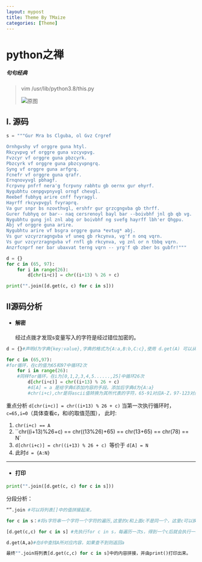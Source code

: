 ```yaml
---
layout: mypost
title: Theme By TMaize
categories: [Theme]
---
```

# python之禅

##### 句句经典

> vim /usr/lib/python3.8/this.py
>
>  ![原图](image-20201111190649861.png)

## I. 源码

```python
s = """Gur Mra bs Clguba, ol Gvz Crgref

Ornhgvshy vf orggre guna htyl.
Rkcyvpvg vf orggre guna vzcyvpvg.
Fvzcyr vf orggre guna pbzcyrk.
Pbzcyrk vf orggre guna pbzcyvpngrq.
Syng vf orggre guna arfgrq.
Fcnefr vf orggre guna qrafr.
Ernqnovyvgl pbhagf.
Fcrpvny pnfrf nera'g fcrpvny rabhtu gb oernx gur ehyrf.
Nygubhtu cenpgvpnyvgl orngf chevgl.
Reebef fubhyq arire cnff fvyragyl.
Hayrff rkcyvpvgyl fvyraprq.
Va gur snpr bs nzovthvgl, ershfr gur grzcgngvba gb thrff.
Gurer fubhyq or bar-- naq cersrenoyl bayl bar --boivbhf jnl gb qb vg.
Nygubhtu gung jnl znl abg or boivbhf ng svefg hayrff lbh'er Qhgpu.
Abj vf orggre guna arire.
Nygubhtu arire vf bsgra orggre guna *evtug* abj.
Vs gur vzcyrzragngvba vf uneq gb rkcynva, vg'f n onq vqrn.
Vs gur vzcyrzragngvba vf rnfl gb rkcynva, vg znl or n tbbq vqrn.
Anzrfcnprf ner bar ubaxvat terng vqrn -- yrg'f qb zber bs gubfr!"""

d = {}
for c in (65, 97):
    for i in range(26):
        d[chr(i+c)] = chr((i+13) % 26 + c)

print("".join([d.get(c, c) for c in s]))
```

## II源码分析

- #### 解密

  经过点拨才发现s变量写入的字符是经过错位加密的。

```python
d = {}#声明d为字典{key:value},字典的格式为{A:a,B:b,C:c},使用 d.get(A) 可以从字典d中提出A所代表的内容a。

for c in (65,97):
#for循环，在c的值为65和97中循环2次
    for i in range(26):
    #同样for循环，在i为[0,1,2,3,4,5......,25]中循环26次
		d[chr(i+c)] = chr((i+13) % 26 + c)
        #d[A] = a 是给字典d添加内容的手段。添加后字典d为{A:a}
		#chr(i+c),chr是将ascii值转换为其所代表的字符，65-91对应A-Z，97-123对应a-z
```
重点分析 `d[chr(i+c)] = chr((i+13) % 26 + c)`
当第一次执行循环时，`c=65,i=0`（具体查看c，和i的取值范围），
此时:

1. `chr(i+c) == A`
2. ``chr((i+13)%26+c) == chr((13%26)+65) == chr(13+65) == chr(78) == N`
3. `d[chr(i+c)] = chr((i+13) % 26 + c) `等价于 `d[A] = N`
4. 此时`d = {A:N}`

------

- #### 打印

```python
print("".join([d.get(c, c) for c in s]))
```
分段分析：

```python
“”.join #可以将列表[]中的值拼接起来，

for c in s：#将s字符串一个字符一个字符的遍历,这里的c和上面c不是同一个，这里c可以换成任意变量名。例：for a in s：

[d.get(c,c) for c in s] #先执行for c in s，每遍历一次s，得到一个c后就会执行一次d.get(c,c)，即在字典d中查找c所对应的内容。

d.get(A,a)#在d中查找A所对应内容，如果查不到则返回a

最终"".join将列表[d.get(c,c) for c in s]中的内容拼接，并由print()打印出来。
```

